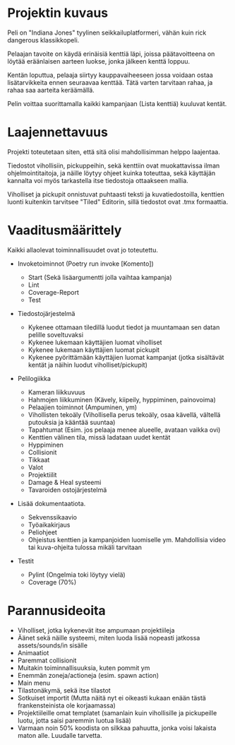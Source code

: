 # Projektin kuvaus

Peli on "Indiana Jones" tyylinen seikkailuplatformeri, vähän kuin rick dangerous klassikkopeli.

Pelaajan tavoite on käydä erinäisiä kenttiä läpi, joissa päätavoitteena on löytää eräänlaisen aarteen luokse, jonka jälkeen kenttä loppuu.

Kentän loputtua, pelaaja siirtyy kauppavaiheeseen jossa voidaan ostaa lisätarvikkeita ennen seuraavaa kenttää. Tätä varten tarvitaan rahaa, ja rahaa saa aarteita keräämällä.

Pelin voittaa suorittamalla kaikki kampanjaan (Lista kenttiä) kuuluvat kentät.

# Laajennettavuus

Projekti toteutetaan siten, että sitä olisi mahdollisimman helppo laajentaa.

Tiedostot vihollisiin, pickuppeihin, sekä kenttiin ovat muokattavissa ilman ohjelmointitaitoja, ja näille löytyy ohjeet kuinka toteuttaa, sekä käyttäjän kannalta voi myös tarkastella itse tiedostoja ottaakseen mallia.

Viholliset ja pickupit onnistuvat puhtaasti teksti ja kuvatiedostoilla, kenttien luonti kuitenkin tarvitsee "Tiled" Editorin, sillä tiedostot ovat .tmx formaattia.

# Vaaditusmäärittely

Kaikki allaolevat toiminnallisuudet ovat jo toteutettu.

- Invoketoiminnot (Poetry run invoke [Komento])
    - Start (Sekä lisäargumentti jolla vaihtaa kampanja)
    - Lint
    - Coverage-Report
    - Test

- Tiedostojärjestelmä
    - Kykenee ottamaan tiledillä luodut tiedot ja muuntamaan sen datan pelille soveltuvaksi
    - Kykenee lukemaan käyttäjien luomat viholliset
    - Kykenee lukemaan käyttäjien luomat pickupit
    - Kykenee pyörittämään käyttäjien luomat kampanjat (jotka sisältävät kentät ja näihin luodut viholliset/pickupit)

- Pelilogiikka
    - Kameran liikkuvuus
    - Hahmojen liikkuminen (Kävely, kiipeily, hyppiminen, painovoima)
    - Pelaajien toiminnot (Ampuminen, ym)
    - Vihollisten tekoäly (Vihollisella perus tekoäly, osaa kävellä, vältellä putouksia ja kääntää suuntaa)
    - Tapahtumat (Esim. jos pelaaja menee alueelle, avataan vaikka ovi)
    - Kenttien välinen tila, missä ladataan uudet kentät
    - Hyppiminen
    - Collisionit
    - Tikkaat
    - Valot
    - Projektiilit
    - Damage & Heal systeemi
    - Tavaroiden ostojärjestelmä

- Lisää dokumentaatiota.
    - Sekvenssikaavio
    - Työaikakirjaus
    - Peliohjeet
    - Ohjeistus kenttien ja kampanjoiden luomiselle ym. Mahdollisia video tai kuva-ohjeita tulossa mikäli tarvitaan

- Testit
    - Pylint (Ongelmia toki löytyy vielä)
    - Coverage (70%)

# Parannusideoita

- Viholliset, jotka kykenevät itse ampumaan projektiileja
- Äänet sekä näille systeemi, miten luoda lisää nopeasti jatkossa assets/sounds/in sisälle
- Animaatiot
- Paremmat collisionit
- Muitakin toiminnallisuuksia, kuten pommit ym
- Enemmän zoneja/actioneja (esim. spawn action)
- Main menu
- Tilastonäkymä, sekä itse tilastot
- Sotkuiset importit (Mutta näitä nyt ei oikeasti kukaan enään tästä frankensteinista ole korjaamassa)
- Projektiileille omat templatet (samanlain kuin vihollisille ja pickupeille luotu, jotta saisi paremmin luotua lisää)
- Varmaan noin 50% koodista on silkkaa pahuutta, jonka voisi lakaista maton alle. Luudalle tarvetta.